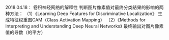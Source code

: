 2018.04.18：
卷积神经网络的解释性
判断图片像素值对最终分类结果的影响的两种方法：
（1）《Learning Deep Features for Discriminative Localization》
生成特征权重图CAM（Class Activation Mapping）
（2）《Methods for Interpreting and Understanding Deep Neural Networks》
最终输出对图片像素值的导数（的平方）

